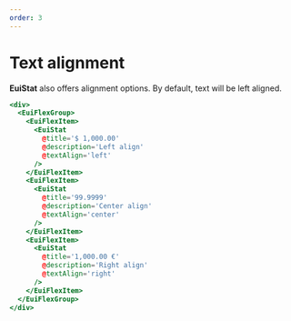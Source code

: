 ```yaml
---
order: 3
---
```


# Text alignment

<EuiText>
<p>
<strong>EuiStat</strong> also offers alignment options. By default, text will be left aligned.
</p>
</EuiText>

```hbs template
<div>
  <EuiFlexGroup>
    <EuiFlexItem>
      <EuiStat
        @title='$ 1,000.00'
        @description='Left align'
        @textAlign='left'
      />
    </EuiFlexItem>
    <EuiFlexItem>
      <EuiStat
        @title='99.9999'
        @description='Center align'
        @textAlign='center'
      />
    </EuiFlexItem>
    <EuiFlexItem>
      <EuiStat
        @title='1,000.00 €'
        @description='Right align'
        @textAlign='right'
      />
    </EuiFlexItem>
  </EuiFlexGroup>
</div>
```
